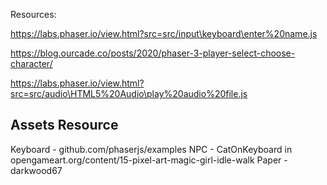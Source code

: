 Resources: 

https://labs.phaser.io/view.html?src=src/input\keyboard\enter%20name.js

https://blog.ourcade.co/posts/2020/phaser-3-player-select-choose-character/

https://labs.phaser.io/view.html?src=src/audio\HTML5%20Audio\play%20audio%20file.js



## Assets Resource
Keyboard - github.com/phaserjs/examples
NPC - CatOnKeyboard in opengameart.org/content/15-pixel-art-magic-girl-idle-walk
Paper - darkwood67 
